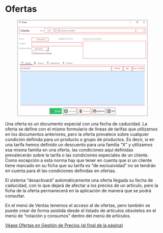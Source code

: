 # Ofertas

<figure><img src="../../.gitbook/assets/imagen (2) (1) (1) (1) (1) (3).png" alt=""><figcaption></figcaption></figure>

Una oferta es un documento especial con una fecha de caducidad. La oferta se define con el mismo formulario de líneas de tarifas que utilizamos en los documentos anteriores, pero la oferta prevalece sobre cualquier condición definida para un producto o grupo de productos. Es decir, si en una tarifa hemos definido un descuento para una familia “X” y utilizamos esa misma familia en una oferta, las condiciones aquí definidas prevalecerán sobre la tarifa o las condiciones especiales de un cliente. Como excepción a esta norma hay que tener en cuenta que si un cliente tiene marcado en su ficha que su tarifa es “de exclusividad” no se tendrán en cuenta para él las condiciones definidas en ofertas.

El sistema “desactivará“ automáticamente una oferta llegada su fecha de caducidad, con lo que dejará de afectar a los precios de un artículo, pero la ficha de la oferta permanecerá en la aplicación de manera que se podrá consultar.

En el menú de Ventas tenemos el acceso al de ofertas, pero también se puede crear de forma asistida desde el listado de artículos obsoletos en el menú de “rotación y consumos” dentro del menú de artículos.

[Véase Ofertas en Gestión de Precios (al final de la página)](../maestros/articulos/gestion-de-precios-y-tarifas-de-ventas.md)
